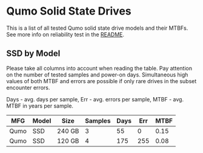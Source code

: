 Qumo Solid State Drives
=======================

This is a list of all tested Qumo solid state drive models and their MTBFs. See
more info on reliability test in the [README](https://github.com/linuxhw/SMART).

SSD by Model
------------

Please take all columns into account when reading the table. Pay attention on the
number of tested samples and power-on days. Simultaneous high values of both MTBF
and errors are possible if only rare drives in the subset encounter errors.

Days - avg. days per sample,
Err  - avg. errors per sample,
MTBF - avg. MTBF in years per sample.

| MFG       | Model              | Size   | Samples | Days  | Err   | MTBF |
|-----------|--------------------|--------|---------|-------|-------|------|
| Qumo      | SSD                | 240 GB | 3       | 55    | 0     | 0.15   |
| Qumo      | SSD                | 120 GB | 4       | 175   | 255   | 0.08   |
